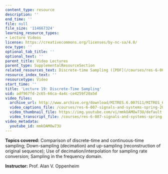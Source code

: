 ```yaml
---
content_type: resource
description: ''
end_time: ''
file: null
file_size: '114667324'
learning_resource_types:
- Lecture Videos
license: https://creativecommons.org/licenses/by-nc-sa/4.0/
ocw_type: ''
optional_tab_title: ''
optional_text: ''
parent_title: Video Lectures
parent_type: SupplementalResourceSection
related_resources_text: Discrete-time Sampling ([PDF](/courses/res-6-007-signals-and-systems-spring-2011/resources/mitres_6_007s11_lec19))
resource_index_text: ''
resourcetype: Video
start_time: ''
title: 'Lecture 19: Discrete-Time Sampling'
uid: adf967fd-2c65-66ca-4a4c-ce4259f20a5d
video_files:
  archive_url: http://www.archive.org/download/MITRES.6.007S11/MITRES_6-007S11lec19_300k.mp4
  video_captions_file: /courses/res-6-007-signals-and-systems-spring-2011/f04e67c702fc5e56bad5012b65d0422e_mmkOAMOw73U.vtt
  video_thumbnail_file: https://img.youtube.com/vi/mmkOAMOw73U/default.jpg
  video_transcript_file: /courses/res-6-007-signals-and-systems-spring-2011/bf0dfcb1a3f63a4fa5c900dd1278a221_mmkOAMOw73U.pdf
video_metadata:
  youtube_id: mmkOAMOw73U
---
```


**Topics covered:** Comparison of discrete-time and continuous-time sampling; Down-sampling (decimation) and up-sampling (reconstruction of original sequence); Use of decimation/interpolation for sampling rate conversion; Sampling in the frequency domain.

**Instructor:** Prof. Alan V. Oppenheim

